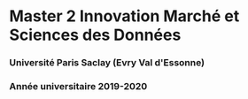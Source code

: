 # Master 2 Innovation Marché et Sciences des Données 

### Université Paris Saclay (Evry Val d'Essonne)

### Année universitaire 2019-2020
